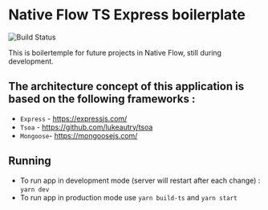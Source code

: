 # Native Flow TS Express boilerplate 
![Build Status](https://travis-ci.org/dimitor115/express-ts-boilertemplate.svg?branch=master)

This is boilertemple for future projects in Native Flow, still during development.

## The architecture concept of this application is based on the following frameworks : 

* `Express` - https://expressjs.com/
* `Tsoa` - https://github.com/lukeautry/tsoa
* `Mongoose`- https://mongoosejs.com/

## Running

* To run app in development mode (server will restart after each change) : `yarn dev`
* To run app in production mode use `yarn build-ts` and `yarn start`
